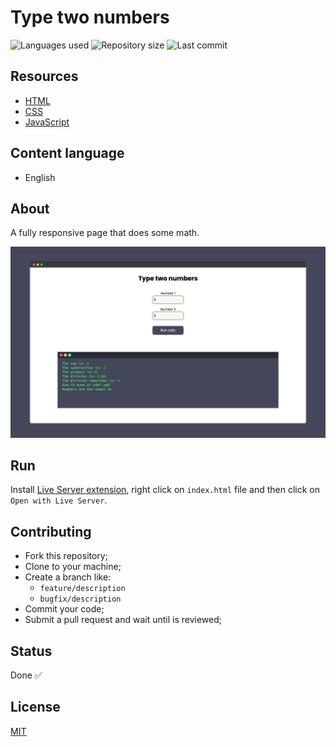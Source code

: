 # Type two numbers

![Languages used](https://img.shields.io/github/languages/count/isadfrn/type-two-numbers?style=flat-square)
![Repository size](https://img.shields.io/github/repo-size/isadfrn/type-two-numbers?style=flat-square)
![Last commit](https://img.shields.io/github/last-commit/isadfrn/type-two-numbers?style=flat-square)

## Resources

- [HTML](https://developer.mozilla.org/pt-BR/docs/Web/HTML)
- [CSS](https://developer.mozilla.org/pt-BR/docs/Web/CSS)
- [JavaScript](https://developer.mozilla.org/pt-BR/docs/Web/JavaScript)

## Content language

- English

## About

A fully responsive page that does some math.

![Demo page preview](./assets/img/demo.png)

## Run

Install [Live Server extension](https://marketplace.visualstudio.com/items?itemName=ritwickdey.LiveServer), right click on `index.html` file and then click on `Open with Live Server`.

## Contributing

- Fork this repository;
- Clone to your machine;
- Create a branch like:
  - `feature/description`
  - `bugfix/description`
- Commit your code;
- Submit a pull request and wait until is reviewed;

## Status

Done ✅

## License

[MIT](./LICENSE)
